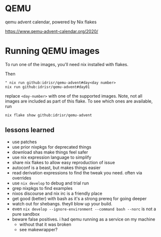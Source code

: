 # QEMU

qemu advent calendar, powered by Nix flakes

https://www.qemu-advent-calendar.org/2020/

# Running QEMU images
To run one of the images, you'll need nix installed with flakes.

Then

```
" nix run github:idrisr/qemu-advent#day<day number>
nix run github:idrisr/qemu-advent#day01
```

replace `<day-number>` with one of the supported images. Note, not all images
are included as part of this flake.  To see which ones are available, run

```
nix flake show github:idrisr/qemu-advent
```

## lessons learned
* use patches
* use prior nixpkgs for deprecated things
* download shas make things feel safer
* use nix expression language to simplify
* share nix flakes to allow easy reproduction of issue
* autoconf is a beast, but makes things easier
* read derivation expressions to find the tweak you need. often via overrides
* use `nix develop` to debug and trial run
* grep nixpkgs to find examples
* nixos discourse and nix irc is a friendly place
* get good (better) with bash as it's a strong prereq for going deeper
* watch out for shebangs. theyll blow up your build.
* even `nix develop --ignore-environment --command bash --norc` is not a pure sandbox
* beware false positives. i had qemu running as a service on my machine
    * without that it was broken
    * see makewrapper?
